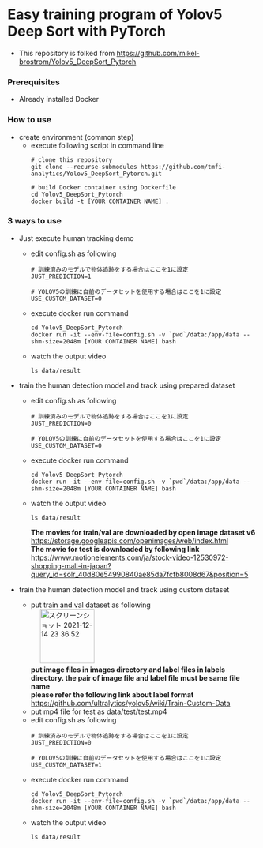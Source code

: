 # Easy training program of Yolov5 Deep Sort with PyTorch
- This repository is folked from https://github.com/mikel-brostrom/Yolov5_DeepSort_Pytorch

### Prerequisites
- Already installed Docker

### How to use
- create environment (common step)
  - execute following script in command line
    ```
    # clone this repository
    git clone --recurse-submodules https://github.com/tmfi-analytics/Yolov5_DeepSort_Pytorch.git
    
    # build Docker container using Dockerfile
    cd Yolov5_DeepSort_Pytorch
    docker build -t [YOUR CONTAINER NAME] .
    ```

### 3 ways to use
  - Just execute human tracking demo
    - edit config.sh as following
      ```
      # 訓練済みのモデルで物体追跡をする場合はここを1に設定
      JUST_PREDICTION=1

      # YOLOV5の訓練に自前のデータセットを使用する場合はここを1に設定
      USE_CUSTOM_DATASET=0
      ```
    - execute docker run command
      ```
      cd Yolov5_DeepSort_Pytorch
      docker run -it --env-file=config.sh -v `pwd`/data:/app/data --shm-size=2048m [YOUR CONTAINER NAME] bash
      ```
    - watch the output video
      ```
      ls data/result
      ```
      
  - train the human detection model and track using prepared dataset
    - edit config.sh as following
      ```
      # 訓練済みのモデルで物体追跡をする場合はここを1に設定
      JUST_PREDICTION=0

      # YOLOV5の訓練に自前のデータセットを使用する場合はここを1に設定
      USE_CUSTOM_DATASET=0
      ```
    - execute docker run command
      ```
      cd Yolov5_DeepSort_Pytorch
      docker run -it --env-file=config.sh -v `pwd`/data:/app/data --shm-size=2048m [YOUR CONTAINER NAME] bash
      ```
    - watch the output video
      ```
      ls data/result
      ```
      
      **The movies for train/val are downloaded by open image dataset v6**  
      https://storage.googleapis.com/openimages/web/index.html  
      **The movie for test is downloaded by following link**  
      https://www.motionelements.com/ja/stock-video-12530972-shopping-mall-in-japan?query_id=solr_40d80e54990840ae85da7fcfb8008d67&position=5
      
  - train the human detection model and track using custom dataset
    - put train and val dataset as following  
    　 <img width="110" alt="スクリーンショット 2021-12-14 23 36 52" src="https://user-images.githubusercontent.com/25993195/146018927-d881a2e5-8385-4730-a1d4-6d8567c79bcf.png">  
      **put image files in images directory and label files in labels directory.
        the pair of image file and label file must be same file name**  
      **please refer the following link about label format**  
        https://github.com/ultralytics/yolov5/wiki/Train-Custom-Data
    - put mp4 file for test as data/test/test.mp4
    - edit config.sh as following
      ```
      # 訓練済みのモデルで物体追跡をする場合はここを1に設定
      JUST_PREDICTION=0

      # YOLOV5の訓練に自前のデータセットを使用する場合はここを1に設定
      USE_CUSTOM_DATASET=1
      ```
    - execute docker run command
      ```
      cd Yolov5_DeepSort_Pytorch
      docker run -it --env-file=config.sh -v `pwd`/data:/app/data --shm-size=2048m [YOUR CONTAINER NAME] bash
      ```
    - watch the output video
      ```
      ls data/result
      ```
      

